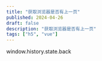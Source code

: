 ```yaml
---
title: "获取浏览器是否有上一页"
published: 2024-04-26
draft: false
description: "获取浏览器是否有上一页"
tags: ["h5", "vue"]
---
```


window.history.state.back
